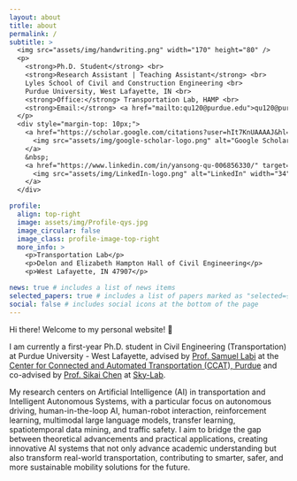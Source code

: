 ```yaml
---
layout: about
title: about
permalink: /
subtitle: >
  <img src="assets/img/handwriting.png" width="170" height="80" />
  <p>
    <strong>Ph.D. Student</strong> <br>
    <strong>Research Assistant | Teaching Assistant</strong> <br>
    Lyles School of Civil and Construction Engineering <br>
    Purdue University, West Lafayette, IN <br>
    <strong>Office:</strong> Transportation Lab, HAMP <br>
    <strong>Email:</strong> <a href="mailto:qu120@purdue.edu">qu120@purdue.edu</a> <br>
  </p>
  <div style="margin-top: 10px;">
    <a href="https://scholar.google.com/citations?user=hIt7KnUAAAAJ&hl=en&oi=sra" target="_blank">
      <img src="assets/img/google-scholar-logo.png" alt="Google Scholar" width="34" height="34" style="vertical-align: middle;" />
    </a>
    &nbsp;
    <a href="https://www.linkedin.com/in/yansong-qu-006856330/" target="_blank">
      <img src="assets/img/LinkedIn-logo.png" alt="LinkedIn" width="34" height="34" style="vertical-align: middle;" />
    </a>
  </div>

profile:
  align: top-right
  image: assets/img/Profile-qys.jpg
  image_circular: false
  image_class: profile-image-top-right
  more_info: >
    <p>Transportation Lab</p>
    <p>Delon and Elizabeth Hampton Hall of Civil Engineering</p>
    <p>West Lafayette, IN 47907</p>

news: true # includes a list of news items
selected_papers: true # includes a list of papers marked as "selected={true}"
social: false # includes social icons at the bottom of the page
---
```


Hi there! Welcome to my personal website! 👋

I am currently a first-year Ph.D. student in Civil Engineering (Transportation) at Purdue University - West Lafayette, advised by [Prof. Samuel Labi](https://engineering.purdue.edu/CCE/People/ptProfile?resource_id=2416) at the [Center for Connected and Automated Transportation (CCAT), Purdue](https://ccat.umtri.umich.edu/?_ga=2.3994608.1136169267.1672760509-568050463.1668408267) and co-advised by [Prof. Sikai Chen](https://directory.engr.wisc.edu/cee/Faculty/Chen_Sikai/) at [Sky-Lab](https://sky-lab-uw.github.io/).

My research centers on Artificial Intelligence (AI) in transportation and Intelligent Autonomous Systems, with a particular focus on autonomous driving, human-in-the-loop AI, human-robot interaction, reinforcement learning, multimodal large language models, transfer learning, spatiotemporal data mining, and traffic safety. 
I aim to bridge the gap between theoretical advancements and practical applications, creating innovative AI systems that not only advance academic understanding but also transform real-world transportation, contributing to smarter, safer, and more sustainable mobility solutions for the future.


